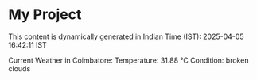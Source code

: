 # My Project

This content is dynamically generated in Indian Time (IST): 2025-04-05 16:42:11 IST


Current Weather in Coimbatore:
Temperature: 31.88 °C
Condition: broken clouds
